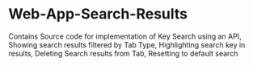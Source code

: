 # Web-App-Search-Results
Contains Source code for implementation of Key Search using an API, Showing search results filtered by Tab Type, Highlighting search key in results, Deleting Search results from Tab, Resetting to default search
